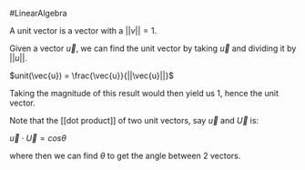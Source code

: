 #LinearAlgebra 

A unit vector is a vector with a $||v|| = 1$.

Given a vector $\vec{u}$, we can find the unit vector by taking $\vec{u}$ and dividing it by $||u||$. 

$unit(\vec{u}) = \frac{\vec{u}}{||\vec{u}||}$

Taking the magnitude of this result would then yield us $1$, hence the unit vector.

Note that the [[dot product]] of two unit vectors, say $\vec{u}$ and $\vec{U}$ is:

$\vec{u} \cdot \vec{U} = cos \theta$

where then we can find $\theta$ to get the angle between 2 vectors.